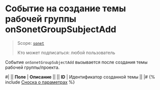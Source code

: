 # Событие на создание темы рабочей группы onSonetGroupSubjectAdd

> Scope: [`sonet`](../../scopes/permissions.md)
>
> Кто может подписаться: любой пользователь

Событие `onSonetGroupSubjectAdd` вызывается после создания темы рабочей группы/проекта. 

#|
|| **Поле** | **Описание** ||
|| **ID** | Идентификатор созданной темы ||
|#
{% include [Сноска о параметрах](../../_includes/required.md) %}